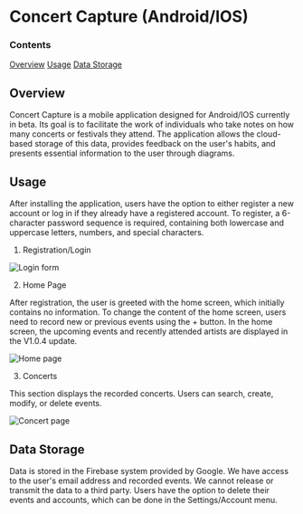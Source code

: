 # Concert Capture (Android/IOS)

### Contents

[Overview](#contents)
[Usage](#usage)
[Data Storage](#data-storage)

## Overview
Concert Capture is a mobile application designed for Android/IOS currently in beta. Its goal is to facilitate the work of individuals who take notes on how many concerts or festivals they attend. The application allows the cloud-based storage of this data, provides feedback on the user's habits, and presents essential information to the user through diagrams.

## Usage

After installing the application, users have the option to either register a new account or log in if they already have a registered account. To register, a 6-character password sequence is required, containing both lowercase and uppercase letters, numbers, and special characters.

1. Registration/Login

![Login form](../images/login.jpg)

2. Home Page

After registration, the user is greeted with the home screen, which initially contains no information. To change the content of the home screen, users need to record new or previous events using the + button. In the home screen, the upcoming events and recently attended artists are displayed in the V1.0.4 update.

![Home page](../images/home.png)

3. Concerts

This section displays the recorded concerts. Users can search, create, modify, or delete events.

![Concert page](../images/concerts.png)

## Data Storage

Data is stored in the Firebase system provided by Google. We have access to the user's email address and recorded events. We cannot release or transmit the data to a third party. Users have the option to delete their events and accounts, which can be done in the Settings/Account menu.